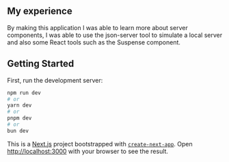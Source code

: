 ## My experience

By making this application I was able to learn more about server components, I was able to use the json-server tool to simulate a local server and also some React tools such as the Suspense component.

## Getting Started

First, run the development server:

```bash
npm run dev
# or
yarn dev
# or
pnpm dev
# or
bun dev
```
This is a [Next.js](https://nextjs.org/) project bootstrapped with [`create-next-app`](https://github.com/vercel/next.js/tree/canary/packages/create-next-app).
Open [http://localhost:3000](http://localhost:3000) with your browser to see the result.

